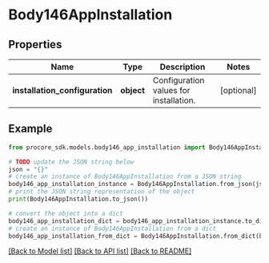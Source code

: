 # Body146AppInstallation


## Properties

Name | Type | Description | Notes
------------ | ------------- | ------------- | -------------
**installation_configuration** | **object** | Configuration values for installation. | [optional] 

## Example

```python
from procore_sdk.models.body146_app_installation import Body146AppInstallation

# TODO update the JSON string below
json = "{}"
# create an instance of Body146AppInstallation from a JSON string
body146_app_installation_instance = Body146AppInstallation.from_json(json)
# print the JSON string representation of the object
print(Body146AppInstallation.to_json())

# convert the object into a dict
body146_app_installation_dict = body146_app_installation_instance.to_dict()
# create an instance of Body146AppInstallation from a dict
body146_app_installation_from_dict = Body146AppInstallation.from_dict(body146_app_installation_dict)
```
[[Back to Model list]](../README.md#documentation-for-models) [[Back to API list]](../README.md#documentation-for-api-endpoints) [[Back to README]](../README.md)


